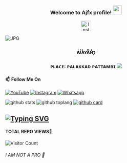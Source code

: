 
<h3 align="center">
    Welcome to Ajfx profile!
  <img src="https://media.giphy.com/media/hvRJCLFzcasrR4ia7z/giphy.gif" width="28">
</h3>

<!-- Social icons section -->
<p align="center">
  <a href="https://instagram.com/_aj_fx._?utm_medium=copy_link"><img width="32px" alt="Instagram" title="Instagram" src="https://i.imgur.com/iUAvnLv.jpeg"/></a>
</p>
<img align="center" fit="fill" alt="JPG" src="https://i.imgur.com/zMa7aL8.jpeg" />
 
<h3 align="center">
 ᴀͥᴊͭᴀᷤʏᴀͫɴͤꫂ⁩
<h3 align="center">
ᴘʟᴀᴄᴇ: ᴘᴀʟᴀᴋᴋᴀᴅ ᴘᴀᴛᴛᴀᴍʙɪ

<img src="https://komarev.com/ghpvc/?username=Aj-fx-Aj-fx&label=Profile%20views&color=ff69b4&label=Profile+Views&style=plastic">

#### 📫 Follow Me On

<a href="https://youtu.be/AGk2F4uORtc/" target="_blank"><img src="https://img.shields.io/badge/YouTube-%231877F2.svg?&style=flat-square&logo=YouTube&logoColor=white" alt="YouTube"></a>
<a href="https://instagram.com/_aj_fx._?utm_medium=copy_link" target="_blank"><img src="https://img.shields.io/badge/Instagram-%23E4405F.svg?&style=flat-square&logo=instagram&logoColor=white" alt="Instagram"></a>
<a href="https://wa.me/918281440156" target="_blank"><img src="https://img.shields.io/badge/Whatsapp-%808080.svg?&style=flat-square&logo=Whatsapp&logoColor=white" alt="Whatsapp"></a>

![github stats](https://github-readme-stats.vercel.app/api?username=Aj-fx&show_icons=true&theme=radical)
![github toplang](https://github-readme-stats.vercel.app/api/top-langs/?username=Aj-fx&layout=compact&theme=nightowl)
[![github card](https://github-readme-stats.vercel.app/api/pin/?username=Aj-fx&repo=Kaztro_ser&theme=dark)](https://github.com/Aj-fx/Kaztro_ser)


## [![Typing SVG](https://readme-typing-svg.herokuapp.com?font=Lemon+milk&color=F7000&lines=𝗪𝗘𝗟𝗖𝗢𝗠+𝗧𝗢+𝗔𝗝+𝗙𝗫+𝗣𝗥𝗢𝗙𝗜𝗟𝗘)](https://git.io/typing-svg)
#### TOTAL REPO VIEWS📍
![Visitor Count](https://profile-counter.glitch.me/Aj-fx/count.svg)

###### I AM NOT A PRO 🍁
